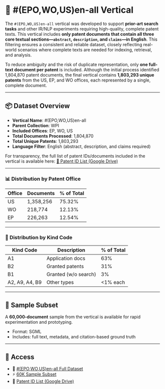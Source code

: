 # 📘 #(EPO,WO,US)en-all Vertical

The `#(EPO,WO,US)en-all` vertical was developed to support **prior-art search tasks** and other IR/NLP experiments requiring high-quality, complete patent texts. This vertical includes **only patent documents that contain all three core textual sections—`abstract`, `description`, and `claims`—in English**. This filtering ensures a consistent and reliable dataset, closely reflecting real-world scenarios where complete texts are needed for indexing, retrieval, and analysis.

To reduce ambiguity and the risk of duplicate representation, only **one full-text document per patent** is included. Although the initial process identified 1,804,870 patent documents, the final vertical contains **1,803,293 unique patents** from the US, EP, and WO offices, each represented by a single, complete document.

---

## 📦 Dataset Overview

- **Vertical Name**: #(EPO,WO,US)en-all
- **Parent Collection**: WPI
- **Included Offices**: EP, WO, US
- **Total Documents Processed**: 1,804,870
- **Total Unique Patents**: 1,803,293
- **Language Filter**: English (abstract, description, and claims required)

For transparency, the full list of patent IDs/documents included in the vertical is available here: [🔗 Patent ID List (Google Drive)](https://drive.google.com/file/d/17g6XzmTnXIStdTUhrZki8PpHwU93bh2s/view?usp=sharing)

---

### 📊 Distribution by Patent Office

| Office | Documents     | % of Total |
|--------|---------------|------------|
| US     | 1,358,256     | 75.32%     |
| WO     | 218,774       | 12.13%     |
| EP     | 226,263       | 12.54%     |

---

### 📄 Distribution by Kind Code

| Kind Code | Description         | % of Total |
|-----------|---------------------|------------|
| A1        | Application docs     | 63%        |
| B2        | Granted patents      | 31%        |
| B1        | Granted (w/o search) | 3%         |
| A2, A9, A4, B9 | Other types     | <1% each   |

---

## 🚀 Sample Subset

A **60,000-document** sample from the vertical is available for rapid experimentation and prototyping.
- Format: SGML
- Includes: full text, metadata, and citation-based ground truth
  
---

## 🔗 Access

- 📂 [#(EPO,WO,US)en-all Full Dataset](https://github.com/cs1msa/WPIplus/tree/main/Collection%20Verticals%20(subsets)/%23(EPO%2CWO%2CUS)en-all%20-%20Created%20for%20Priot-Art%20Search%20Tasks)
- ⚡ [60K Sample Subset](https://github.com/cs1msa/WPIplus/tree/main/Collection%20Verticals%20(subsets)/%23Sample(EPO,WO,US)en-all%20-%20Created%20for%20Priot-Art%20Search%20Tasks)
- 📄 [Patent ID List (Google Drive)](https://drive.google.com/file/d/17g6XzmTnXIStdTUhrZki8PpHwU93bh2s/view?usp=sharing)
